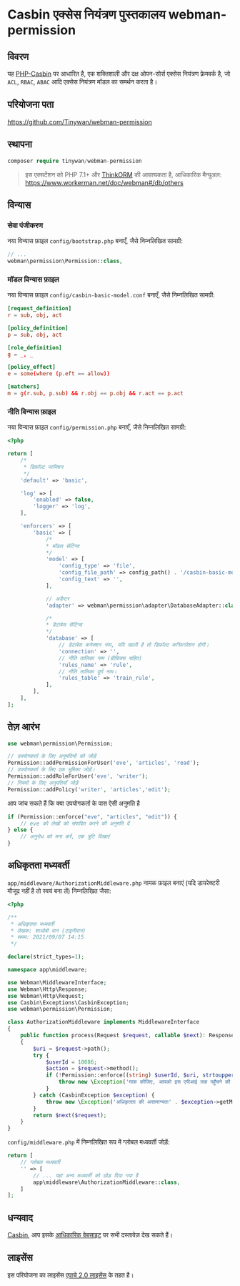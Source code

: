 # Casbin एक्सेस नियंत्रण पुस्तकालय webman-permission

## विवरण

यह [PHP-Casbin](https://github.com/php-casbin/php-casbin) पर आधारित है, एक शक्तिशाली और दक्ष ओपन-सोर्स एक्सेस नियंत्रण फ़्रेमवर्क है, जो `ACL`, `RBAC`, `ABAC` आदि एक्सेस नियंत्रण मॉडल का समर्थन करता है।

## परियोजना पता

https://github.com/Tinywan/webman-permission

## स्थापना

```php
composer require tinywan/webman-permission
```

> इस एक्सटेंशन को PHP 7.1+ और [ThinkORM](https://www.kancloud.cn/manual/think-orm/1257998) की आवश्यकता है, आधिकारिक मैन्युअल: https://www.workerman.net/doc/webman#/db/others
## विन्यास

### सेवा पंजीकरण
नया विन्यास फ़ाइल `config/bootstrap.php` बनाएँ, जैसे निम्नलिखित सामग्री:
```php
// ...
webman\permission\Permission::class,
```

### मॉडल विन्यास फ़ाइल
नया विन्यास फ़ाइल `config/casbin-basic-model.conf` बनाएँ, जैसे निम्नलिखित सामग्री:
```conf
[request_definition]
r = sub, obj, act

[policy_definition]
p = sub, obj, act

[role_definition]
g = _, _

[policy_effect]
e = some(where (p.eft == allow))

[matchers]
m = g(r.sub, p.sub) && r.obj == p.obj && r.act == p.act
```

### नीति विन्यास फ़ाइल
नया विन्यास फ़ाइल `config/permission.php` बनाएँ, जैसे निम्नलिखित सामग्री:
```php
<?php

return [
    /*
     * डिफ़ॉल्ट परमिशन
     */
    'default' => 'basic',

    'log' => [
        'enabled' => false,
        'logger' => 'log',
    ],

    'enforcers' => [
        'basic' => [
            /*
            * मॉडल सेटिंग्स
            */
            'model' => [
                'config_type' => 'file',
                'config_file_path' => config_path() . '/casbin-basic-model.conf',
                'config_text' => '',
            ],

            // अडैप्टर
            'adapter' => webman\permission\adapter\DatabaseAdapter::class,

            /*
            * डेटाबेस सेटिंग्स
            */
            'database' => [
                // डेटाबेस कनेक्शन नाम, यदि खाली है तो डिफ़ॉल्ट कन्फ़िगरेशन होगी।
                'connection' => '',
                // नीति तालिका नाम (प्रीफ़िक्स सहित)
                'rules_name' => 'rule',
                // नीति तालिका पूर्ण नाम।
                'rules_table' => 'train_rule',
            ],
        ],
    ],
];
```
## तेज़ आरंभ

```php
use webman\permission\Permission;

// उपयोगकर्ता के लिए अनुमतियों को जोड़ें
Permission::addPermissionForUser('eve', 'articles', 'read');
// उपयोगकर्ता के लिए एक भूमिका जोड़ें।
Permission::addRoleForUser('eve', 'writer');
// नियमों के लिए अनुमतियाँ जोड़ें
Permission::addPolicy('writer', 'articles','edit');
``` 

आप जांच सकते हैं कि क्या उपयोगकर्ता के पास ऐसी अनुमति है

```php
if (Permission::enforce("eve", "articles", "edit")) {
    // eve को लेखों को संपादित करने की अनुमति दें
} else {
    // अनुरोध को मना करें, एक त्रुटि दिखाएं
}
```
## अधिकृतता मध्यवर्ती

`app/middleware/AuthorizationMiddleware.php` नामक फ़ाइल बनाएं (यदि डायरेक्टरी मौजूद नहीं है तो स्वयं बना लें) निम्नलिखित जैसा:

```php
<?php

/**
 * अधिकृतता मध्यवर्ती
 * लेखक: शाओबो वान (टाइनीवान)
 * समय: 2021/09/07 14:15
 */

declare(strict_types=1);

namespace app\middleware;

use Webman\MiddlewareInterface;
use Webman\Http\Response;
use Webman\Http\Request;
use Casbin\Exceptions\CasbinException;
use webman\permission\Permission;

class AuthorizationMiddleware implements MiddlewareInterface
{
	public function process(Request $request, callable $next): Response
	{
		$uri = $request->path();
		try {
			$userId = 10086;
			$action = $request->method();
			if (!Permission::enforce((string) $userId, $uri, strtoupper($action))) {
				throw new \Exception('माफ़ कीजिए, आपको इस एपीआई तक पहुँचने की अनुमति नहीं है');
			}
		} catch (CasbinException $exception) {
			throw new \Exception('अधिकृतता की असामान्यता' . $exception->getMessage());
		}
		return $next($request);
	}
}
```

`config/middleware.php` में निम्नलिखित रूप में ग्लोबल मध्यवर्ती जोड़ें:

```php
return [
    // ग्लोबल मध्यवर्ती
    '' => [
        // ... यहां अन्य मध्यवर्ती को छोड़ दिया गया है
        app\middleware\AuthorizationMiddleware::class,
    ]
];
```
## धन्यवाद

[Casbin](https://github.com/php-casbin/php-casbin), आप इसके [आधिकारिक वेबसाइट](https://casbin.org/) पर सभी दस्तावेज़ देख सकते हैं।

## लाइसेंस

इस परियोजना का लाइसेंस [एपाचे 2.0 लाइसेंस](LICENSE) के तहत है।

